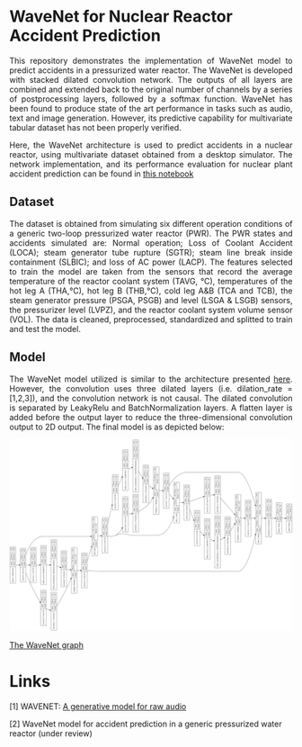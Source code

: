 # WaveNet for Nuclear Reactor Accident Prediction
<p style='text-align: justify;'> 
This repository demonstrates the implementation of WaveNet model to predict accidents in a pressurized water reactor. The WaveNet is developed with stacked dilated convolution network. The outputs of all layers are combined and extended back to the original number of channels by a series of postprocessing layers, followed by a softmax function. WaveNet has been found to produce state of the art performance in tasks such as audio, text and image generation. However, its predictive capability for multivariate tabular dataset has not been properly verified. </p>

<p style='text-align: justify;'> 
Here, the WaveNet architecture is used to predict accidents in a nuclear reactor, using multivariate dataset obtained from a desktop simulator. The network implementation, and its performance evaluation for nuclear plant accident prediction can be found in <a href="WaveNet_for_PWR_Accident_Prediction.ipynb">this notebook</a>  

## Dataset
<p style='text-align: justify;'> 
The dataset is obtained from simulating six different operation conditions of a generic two-loop pressurized water reactor (PWR). The PWR states and accidents simulated are: Normal operation; Loss of Coolant Accident (LOCA); steam generator tube rupture (SGTR); steam line break inside containment (SLBIC); and loss of AC power (LACP). The features selected to train the model are taken from the sensors that record the average temperature of the reactor coolant system (TAVG, °C), temperatures of the hot leg A (THA,°C), hot leg B (THB,°C), cold leg A&B (TCA and TCB), the steam generator pressure  (PSGA, PSGB) and level (LSGA & LSGB) sensors, the pressurizer level (LVPZ), and the reactor coolant system volume sensor (VOL). The data is cleaned, preprocessed, standardized and splitted to train and test the model.  

## Model
<p style='text-align: justify;'> 
The WaveNet model utilized is similar to the architecture presented  <a href="https://github.com/ibab/tensorflow-wavenet">here</a>. However, the convolution uses three dilated layers (i.e. dilation_rate = [1,2,3]), and the convolution network is not causal. The dilated convolution is separated by LeakyRelu and BatchNormalization layers. A flatten layer is added before the output layer to reduce the three-dimensional convolution output to 2D output. The final model is as depicted below:

![alt text](Wavenet.png)

   <a href="Wavenet.png">The WaveNet graph</a>   



# Links
[1] WAVENET: [A generative model for raw audio](https://arxiv.org/pdf/1609.03499.pdf)

[2] WaveNet model for accident prediction in a generic pressurized water reactor (under review)
